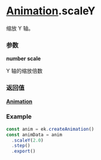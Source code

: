 # [Animation](./../Animation).scaleY

缩放 Y 轴。

### 参数

**number scale**

Y 轴的缩放倍数

### 返回值

**[Animation](./../Animation)**

### Example

```ts
const anim = ek.createAnimation()
const animData = anim
  .scaleY(2.0)
  .step()
  .export()
```
